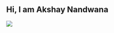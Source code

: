 ## Hi, I am Akshay Nandwana

![](https://raw.github.com/anandwana001/anandwana001/master/kame_house.jpg)